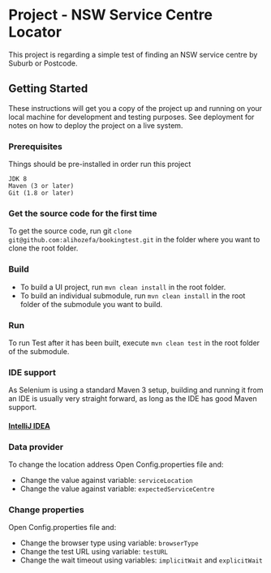 # Project - NSW Service Centre Locator

This project is regarding a simple test of finding an NSW service centre by Suburb or Postcode.

## Getting Started

These instructions will get you a copy of the project up and running on your local machine for development and testing purposes. See deployment for notes on how to deploy the project on a live system.

### Prerequisites

Things should be pre-installed in order run this project

```
JDK 8
Maven (3 or later)
Git (1.8 or later)
```
### Get the source code for the first time

To get the source code, run git `clone git@github.com:alihozefa/bookingtest.git` in the folder where you want to clone the root folder.

### Build

* To build a UI project, run `mvn clean install` in the root folder.
* To build an individual submodule, run `mvn clean install` in the root folder of the submodule you want to build.

### Run

To run Test after it has been built, execute `mvn clean test` in the root folder of the submodule.

### IDE support

As Selenium is using a standard Maven 3 setup, building and running it from an IDE is usually very straight forward, as long as the IDE has good Maven support.

#### [IntelliJ IDEA](https://www.jetbrains.com/idea/)

### Data provider

To change the location address Open Config.properties file and:
* Change the value against variable: `serviceLocation`
* Change the value against variable: `expectedServiceCentre`

### Change properties
Open Config.properties file and:
* Change the browser type using variable: `browserType`
* Change the test URL using variable: `testURL`
* Change the wait timeout using variables: `implicitWait` and `explicitWait`
